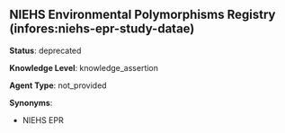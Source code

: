 [//]: # (DO NOT MANUALLY EDIT THIS FILE. IT IS GENERATED FROM A TEMPLATE.)

## NIEHS Environmental Polymorphisms Registry (infores:niehs-epr-study-datae)

**Status**: deprecated
  
**Knowledge Level**: knowledge_assertion
  
**Agent Type**: not_provided

**Synonyms**:

- NIEHS EPR



